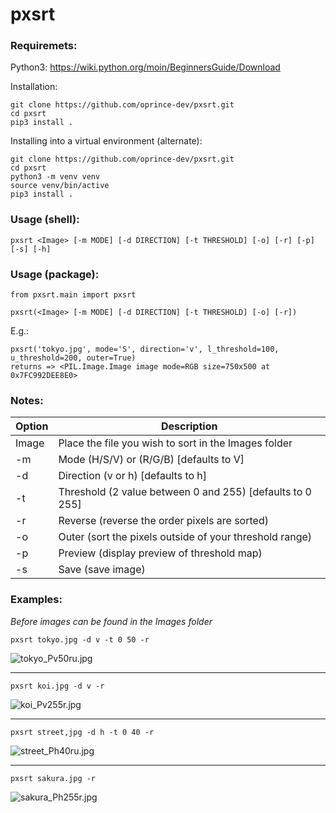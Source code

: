 # pxsrt

### Requiremets:
Python3:
<https://wiki.python.org/moin/BeginnersGuide/Download>

Installation:
```
git clone https://github.com/oprince-dev/pxsrt.git
cd pxsrt
pip3 install .
```
Installing into a virtual environment (alternate):
```
git clone https://github.com/oprince-dev/pxsrt.git
cd pxsrt
python3 -m venv venv
source venv/bin/active
pip3 install .
```
### Usage (shell):
```
pxsrt <Image> [-m MODE] [-d DIRECTION] [-t THRESHOLD] [-o] [-r] [-p] [-s] [-h]
```
### Usage (package):
```
from pxsrt.main import pxsrt

pxsrt(<Image> [-m MODE] [-d DIRECTION] [-t THRESHOLD] [-o] [-r])
```
E.g.:
```
pxsrt('tokyo.jpg', mode='S', direction='v', l_threshold=100, u_threshold=200, outer=True)
returns => <PIL.Image.Image image mode=RGB size=750x500 at 0x7FC992DEE8E0>
```

### Notes:
|Option  |Description|
|--------|------------------------------|
|Image   |Place the file you wish to sort in the Images folder|
|-m      |Mode (H/S/V) or (R/G/B) [defaults to V]|
|-d      |Direction (v or h) [defaults to h]|
|-t      |Threshold (2 value between 0 and 255) [defaults to 0 255]|
|-r      |Reverse (reverse the order pixels are sorted)|
|-o      |Outer (sort the pixels outside of your threshold range)|
|-p      |Preview (display preview of threshold map)|
|-s      |Save (save image)|

### Examples:
*Before images can be found in the Images folder*
```
pxsrt tokyo.jpg -d v -t 0 50 -r
```
![tokyo_Pv50ru.jpg](https://github.com/oprince-dev/pxsrt/blob/master/images/tokyo_Pv50ru.jpg)
___

```
pxsrt koi.jpg -d v -r
```
![koi_Pv255r.jpg](https://github.com/oprince-dev/pxsrt/blob/master/images/koi_Pv255r.jpg)
___

```
pxsrt street,jpg -d h -t 0 40 -r
```
![street_Ph40ru.jpg](https://github.com/oprince-dev/pxsrt/blob/master/images/street_Ph40ru.jpg)
___

```
pxsrt sakura.jpg -r
```
![sakura_Ph255r.jpg](https://github.com/oprince-dev/pxsrt/blob/master/images/sakura_Ph255r.jpg)
